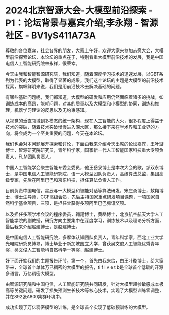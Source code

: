 # 2024北京智源大会-大模型前沿探索 - P1：论坛背景与嘉宾介绍;李永翔 - 智源社区 - BV1yS411A73A

尊敬的各位嘉宾，社会各界的朋友，大家上午好，欢迎大家来参加志愿大会，大模型前沿探索论坛，本论坛的重点在于，特别看重大模型前沿技术的发展，我是中国电信人工智能研究院林永祥，很荣幸。

今天由我和智能智源研究院，我们知道，随着深度学习技术的迅速发展，以GBT系列为代表的大模型，取得了显著的成果，我们这个论坛的主题是大模型的前沿技术探索，旗帜鲜明来说，我们是用前沿技术去解决基础的问题。

有哪些基础问题呢，我们都知道，大模型的研发和应用仍然面临着诸多的挑战，如训练成本的高昂，能耗问题，对其的质量以及大模型和小模型的协同，训练和推理，机器学习理论的反思以及无约束感知。

从视觉的垂直领域到多模态的统一架构，现在人工智能的大火，很多程度上得益于技术的突破，随着技术突破慢慢进入深水区，那么接下来在学术界和工业界的方向，将会成为一个至关重要的问题，今天在本论坛。

我们也会对本问题展开探索和讨论，下面由我来介绍今天出席的论坛嘉宾，王叶璇博士，智源研究院研究员，青年科学家，国家新一代人工智能国家科技重大专项负责人，FLM团队负责人。

中国人工智能学会聚生智能专委会委员，他王岳泉博士是本次大会的歌，邹双永博士，是中国电信人工智能研究院，语一大模型团队负责人，高级算法总监，集团高级专家，先后在阿里巴巴和京东科技，担任算法负责人工作。

目前负责中国电信，星辰与一大模型和智能对话等算法研发，宋庄勇博士，敖翔博士，博士生导师，CCF高级会员，先后主持国家重点研发项目课题，一项国家自然科学基金项目，三项，是担任曾获得多项阿里巴巴腾讯奖项。

以及担任多项学术会议的程序委员，翱翔博士，黄磊博士，北京航空航天大学人工智能学院的副教授，研究方向主要集中在深度学习，训练技术以及理论分析方面，最后我来介绍赵建博士，是赵建博士。

是中国电信人工智能研究院，多摩体认知团队负责人，青年科学家，西北工业大学光电院研究员博导，博士毕业于新加坡国立大学，曾获吴文俊人工智能优秀青年奖，吴文俊人工智能科自然科学一等奖，赵建博士。

好下面开始我们的主题报告环节，第一个，首先由我来给，由王叶璇博士，给大家带来，全球首个单体万已稠密的大模型的报告，ti f l v e t b是全球首个低碳的开源多语言，万亿稠密大模型。

由智源研究院和中国电信，人工智能研究院共同研发，针对大模型超参敏感成本极高等关键问题，研发了损失预测生长技术等核心技术，实现了大模型训练零调整，并在892张A800集群环境中。

成功实现了万亿稠密模型的训练，是全球首个实现了低碳预训练的大模型。